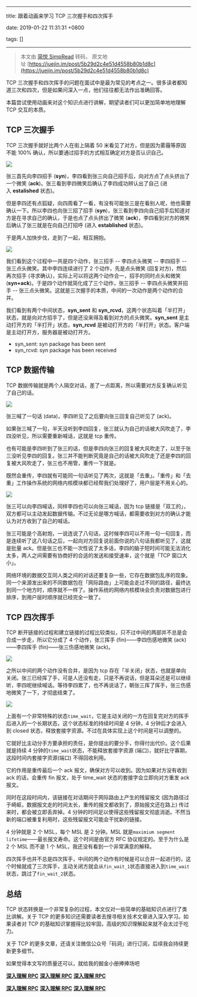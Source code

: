 
---

title: 跟着动画来学习 TCP 三次握手和四次挥手

date: 2019-01-22 11:31:31 +0800

tags: []

---
> 本文由 [简悦 SimpRead](http://ksria.com/simpread/) 转码， 原文地址 [https://juejin.im/post/5b29d2c4e51d4558b80b1d8c](https://juejin.im/post/5b29d2c4e51d4558b80b1d8c)


TCP 三次握手和四次挥手的问题在面试中是最为常见的考点之一。很多读者都知道三次和四次，但是如果问深入一点，他们往往都无法作出准确回答。

本篇尝试使用动画来对这个知识点进行讲解，期望读者们可以更加简单地地理解 TCP 交互的本质。

<a name="e518c6a4"></a>
## TCP 三次握手

TCP 三次握手就好比两个人在街上隔着 50 米看见了对方，但是因为雾霾等原因不能 100% 确认，所以要通过招手的方式相互确定对方是否认识自己。

![](https://cdn.nlark.com/yuque/0/2019/gif/99434/1548127912493-b6ded71c-8a9e-4eab-8756-1f98b471b716.gif#align=left&display=inline&height=900&originHeight=900&originWidth=720&size=0&width=720)

张三首先向李四招手 (**syn**)，李四看到张三向自己招手后，向对方点了点头挤出了一个微笑 (**ack**)。张三看到李四微笑后确认了李四成功辨认出了自己 (进入 **estalished** 状态)。

但是李四还有点狐疑，向四周看了一看，有没有可能张三是在看别人呢，他也需要确认一下。所以李四也向张三招了招手 (**syn**)，张三看到李四向自己招手后知道对方是在寻求自己的确认，于是也点了点头挤出了微笑 (**ack**)，李四看到对方的微笑后确认了张三就是在向自己打招呼 (进入 **established** 状态)。

于是两人加快步伐，走到了一起，相互拥抱。

![](https://cdn.nlark.com/yuque/0/2019/gif/99434/1548127912466-816c90f7-7ec9-4502-8578-2fd3beca8131.gif#align=left&display=inline&height=398&originHeight=480&originWidth=900&size=0&width=746)

我们看到这个过程中一共是四个动作，张三招手 -- 李四点头微笑 -- 李四招手 -- 张三点头微笑。其中李四连续进行了 2 个动作，先是点头微笑 (回复对方)，然后再次招手 (寻求确认)，实际上可以将这两个动作合一，招手的同时点头和微笑 (**syn+ack**)。于是四个动作就简化成了三个动作，张三招手 -- 李四点头微笑并招手 -- 张三点头微笑。这就是三次握手的本质，中间的一次动作是两个动作的合并。

我们看到有两个中间状态，**syn_sent** 和 **syn_rcvd**，这两个状态叫着「半打开」状态，就是向对方招手了，但是还没来得及看到对方的点头微笑。**syn_sent** 是主动打开方的「半打开」状态，**syn_rcvd** 是被动打开方的「半打开」状态。客户端是主动打开方，服务器是被动打开方。

- syn_sent: syn package has been sent
- syn_rcvd: syn package has been received

<a name="d03d6057"></a>
## TCP 数据传输

TCP 数据传输就是两个人隔空对话，差了一点距离，所以需要对方反复确认听见了自己的话。

![](https://cdn.nlark.com/yuque/0/2019/gif/99434/1548127912513-e410671a-076b-48a0-abf0-9da8e3fa7a77.gif#align=left&display=inline&height=900&originHeight=900&originWidth=640&size=0&width=640)

张三喊了一句话 (data)，李四听见了之后要向张三回复自己听见了 (ack)。

如果张三喊了一句，半天没听到李四回复，张三就认为自己的话被大风吹走了，李四没听见，所以需要重新喊话，这就是 tcp 重传。

也有可能是李四听到了张三的话，但是李四向张三的回复被大风吹走了，以至于张三没听见李四的回复。张三并不能判断究竟是自己的话被大风吹走了还是李四的回复被大风吹走了，张三也不用管，重传一下就是。

既然会重传，李四就有可能同一句话听见了两次，这就是「去重」。「重传」和「去重」工作操作系统的网络内核模块都已经帮我们处理好了，用户层是不用关心的。

![](https://cdn.nlark.com/yuque/0/2019/gif/99434/1548127912461-52d8902c-0f8b-4fc0-ad15-d40e7bb79786.gif#align=left&display=inline&height=311&originHeight=400&originWidth=960&size=0&width=746)

张三可以向李四喊话，同样李四也可以向张三喊话，因为 tcp 链接是「双工的」，双方都可以主动发起数据传输。不过无论是哪方喊话，都需要收到对方的确认才能认为对方收到了自己的喊话。

张三可能是个高射炮，一说连说了八句话，这时候李四可以不用一句一句回复，而是连续听了这八句话之后，一起向对方回复说前面你说的八句话我都听见了，这就是批量 ack。但是张三也不能一次性说了太多话，李四的脑子短时间可能无法消化太多，两人之间需要有协商好的合适的发送和接受速率，这个就是「TCP 窗口大小」。

网络环境的数据交互同人类之间的对话还要复杂一些，它存在数据包乱序的现象。同一个来源发出来的不同数据包在「网际路由」上可能会走过不同的路径，最终达到同一个地方时，顺序就不一样了。操作系统的网络内核模块会负责对数据包进行排序，到用户层时顺序就已经完全一致了。

<a name="6d1e120a"></a>
## TCP 四次挥手

TCP 断开链接的过程和建立链接的过程比较类似，只不过中间的两部并不总是会合成一步走，所以它分成了 4 个动作，张三挥手 (fin)——李四伤感地微笑 (ack)——李四挥手 (fin)——张三伤感地微笑 (ack)。

![](https://cdn.nlark.com/yuque/0/2019/gif/99434/1548127912515-4f88e8e6-71fe-458e-9c1b-d31c1970fb75.gif#align=left&display=inline&height=900&originHeight=900&originWidth=720&size=0&width=720)

之所以中间的两个动作没有合并，是因为 tcp 存在「半关闭」状态，也就是单向关闭。张三已经挥了手，可是人还没有走，只是不再说话，但是耳朵还是可以继续听，李四呢继续喊话。等待李四累了，也不再说话了，朝张三挥了挥手，张三伤感地微笑了一下，才彻底结束了。

![](https://cdn.nlark.com/yuque/0/2019/gif/99434/1548127912481-5df7bcc4-382c-4b22-a9cd-c5e4549a6cf6.gif#align=left&display=inline&height=360&originHeight=360&originWidth=676&size=0&width=676)

上面有一个非常特殊的状态`time_wait`，它是主动关闭的一方在回复完对方的挥手后进入的一个长期状态，这个状态标准的持续时间是 4 分钟，4 分钟后才会进入到 closed 状态，释放套接字资源。不过在具体实现上这个时间是可以调整的。

它就好比主动分手方要承担的责任，是你提出的要分手，你得付出代价。这个后果就是持续 4 分钟的`time_wait`状态，不能释放套接字资源 (端口)，就好比守寡期，这段时间内套接字资源(端口) 不得回收利用。

它的作用是重传最后一个 ack 报文，确保对方可以收到。因为如果对方没有收到 ack 的话，会重传 fin 报文，处于 time_wait 状态的套接字会立即向对方重发 ack 报文。

同时在这段时间内，该链接在对话期间于网际路由上产生的残留报文 (因为路径过于崎岖，数据报文走的时间太长，重传的报文都收到了，原始报文还在路上) 传过来时，都会被立即丢弃掉。4 分钟的时间足以使得这些残留报文彻底消逝。不然当新的端口被重复利用时，这些残留报文可能会干扰新的链接。

4 分钟就是 2 个 MSL，每个 MSL 是 2 分钟。MSL 就是`maximium segment lifetime`——最长报文寿命。这个时间是由官方 RFC 协议规定的。至于为什么是 2 个 MSL 而不是 1 个 MSL，我还没有看到一个非常满意的解释。

四次挥手也并不总是四次挥手，中间的两个动作有时候是可以合并一起进行的，这个时候就成了三次挥手，主动关闭方就会从`fin_wait_1`状态直接进入到`time_wait`状态，跳过了`fin_wait_2`状态。

<a name="25f9c7fa"></a>
## 总结

TCP 状态转换是一个非常复杂的过程，本文仅对一些简单的基础知识点进行了类比讲解。关于 TCP 的更多知识还需要读者去搜寻相关技术文章进入深入学习。如果读者对 TCP 的基础知识掌握得比较牢固，高级的知识理解起来就不会太过于吃力。



关于 TCP 的更多文章，还请关注微信公众号「码洞」进行订阅，后续我会持续更新更多细节。

如果觉得本文写的质量还可以，就给我的掘金小册捧捧场吧

[**深入理解 RPC**](https://juejin.im/book/5af56a3c518825426642e004) [**深入理解 RPC**](https://juejin.im/book/5af56a3c518825426642e004) [**深入理解 RPC**](https://juejin.im/book/5af56a3c518825426642e004)



[**深入理解 RPC**](https://juejin.im/book/5af56a3c518825426642e004) [**深入理解 RPC**](https://juejin.im/book/5af56a3c518825426642e004) [**深入理解 RPC**](https://juejin.im/book/5af56a3c518825426642e004)

